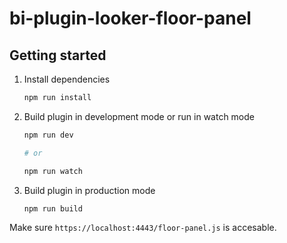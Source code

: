 # bi-plugin-looker-floor-panel

## Getting started

1. Install dependencies

   ```bash
   npm run install
   ```

2. Build plugin in development mode or run in watch mode

   ```bash
   npm run dev

   # or

   npm run watch
   ```

3. Build plugin in production mode

   ```bash
   npm run build
   ```

Make sure `https://localhost:4443/floor-panel.js` is accesable.